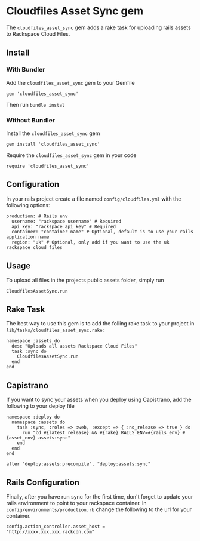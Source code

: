 Cloudfiles Asset Sync gem
=========================

The `cloudfiles_asset_sync` gem adds a rake task for uploading rails assets to Rackspace Cloud Files.

Install
-------

### With Bundler

Add the `cloudfiles_asset_sync` gem to your Gemfile

    gem 'cloudfiles_asset_sync'

Then run `bundle instal`

### Without Bundler

Install the `cloudfiles_asset_sync` gem

    gem install 'cloudfiles_asset_sync'

Require the `cloudfiles_asset_sync` gem in your code

    require 'cloudfiles_asset_sync'


Configuration
-------------

In your rails project create a file named `config/cloudfiles.yml` with the following options:

    production: # Rails env
      username: "rackspace username" # Required
      api_key: "rackspace api key" # Required
      container: "container name" # Optional, default is to use your rails application name
      region: "uk" # Optional, only add if you want to use the uk rackspace cloud files

Usage
-----

To upload all files in the projects public assets folder, simply run

    CloudfilesAssetSync.run

Rake Task
---------

The best way to use this gem is to add the folling rake task to your project in `lib/tasks/cloudfiles_asset_sync.rake`:

    namespace :assets do
      desc "Uploads all assets Rackspace Cloud Files"
      task :sync do
        CloudfilesAssetSync.run
      end
    end

Capistrano
----------

If you want to sync your assets when you deploy using Capistrano, add the following to your deploy file

    namespace :deploy do
      namespace :assets do
        task :sync, :roles => :web, :except => { :no_release => true } do
          run "cd #{latest_release} && #{rake} RAILS_ENV=#{rails_env} #{asset_env} assets:sync"
        end
      end
    end

    after "deploy:assets:precompile", "deploy:assets:sync"

Rails Configuration
-------------------

Finally, after you have run sync for the first time, don't forget to update your rails environment to point to your rackspace container. In `config/environments/production.rb` change the following to the url for your container.

    config.action_controller.asset_host = "http://xxxx.xxx.xxx.rackcdn.com"

